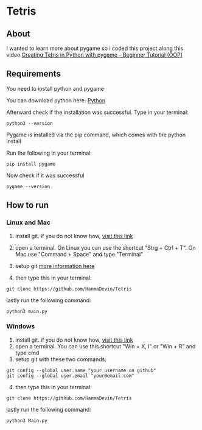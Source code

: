 # Tetris

## About

I wanted to learn more about pygame so i coded this project along this video [Creating Tetris in Python with pygame - Beginner Tutorial (OOP)](https://www.youtube.com/watch?v=nF_crEtmpBo&list=PLL2BWxmABAEWWAVatURFXHy2-jrh2IBfa)

## Requirements

You need to install python and pygame

You can download python here:
[Python](https://www.python.org/downloads/)

Afterward check if the installation was successful. Type in your terminal:

```shell
python3 --version
```

Pygame is installed via the pip command, which comes 
with the python install

Run the following in your terminal:

```shell
pip install pygame
```

Now check if it was successful

```shell
pygame --version
```

## How to run

### Linux and Mac

1. install git. if you do not know how, [visit this link](https://git-scm.com/book/en/v2/Getting-Started-Installing-Git)
2. open a terminal. On Linux you can use the shortcut "Strg + Ctrl + T". On Mac use "Command + Space" and type "Terminal"
3. setup git [more information here](https://git-scm.com/book/en/v2/Getting-Started-First-Time-Git-Setup)

4. then type this in your terminal:

```shell
git clone https://github.com/HanmaDevin/Tetris
```

lastly run the following command:

```shell
python3 main.py 
```

### Windows

1. install git. if you do not know how, [visit this link](https://git-scm.com/book/en/v2/Getting-Started-Installing-Git)
2. open a terminal. You can use this shortcut "Win + X, I" or "Win + R" and type cmd
3. setup git with these two commands:

```shell
git config --global user.name "your username on github"
git config --global user.email "your@email.com"
```

4. then type this in your terminal:

```shell
git clone https://github.com/HanmaDevin/Tetris
```

lastly run the following command:

```shell
python3 Main.py
```